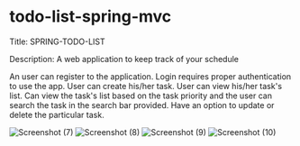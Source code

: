 # todo-list-spring-mvc

Title:
SPRING-TODO-LIST

Description:
A web application to keep track of your schedule

An user can register to the application.
Login requires proper authentication to use the app.
User can create his/her task.
User can view his/her task's list.
Can view the task's list based on the task priority and the user can search the task in the search bar provided.
Have an option to update or delete the particular task.


![Screenshot (7)](https://user-images.githubusercontent.com/41115457/93851935-af232500-fcce-11ea-8945-967f8ed4e624.png)
![Screenshot (8)](https://user-images.githubusercontent.com/41115457/93852029-ded22d00-fcce-11ea-9447-83799bbf1793.png)
![Screenshot (9)](https://user-images.githubusercontent.com/41115457/93852039-e42f7780-fcce-11ea-88f7-4dc4e1950f74.png)
![Screenshot (10)](https://user-images.githubusercontent.com/41115457/93852047-e8f42b80-fcce-11ea-8a1d-059411f09724.png)
